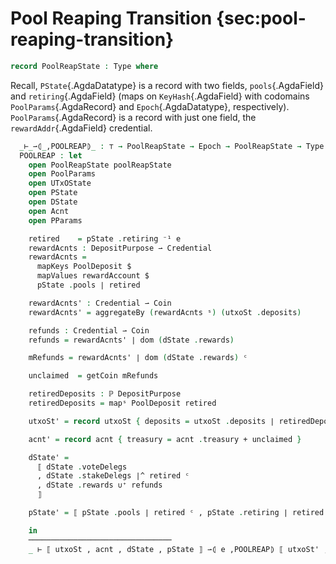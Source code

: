 # Pool Reaping Transition {sec:pool-reaping-transition}

<!--
```agda
{-# OPTIONS --safe #-}

open import Ledger.Conway.Specification.Abstract
open import Ledger.Conway.Specification.Transaction

module Ledger.Conway.Specification.PoolReap
  (txs : _) (open TransactionStructure txs)
  (abs : AbstractFunctions txs)
  where
open import Ledger.Prelude
open import Ledger.Conway.Specification.Utxo txs abs
open import Ledger.Conway.Specification.Certs govStructure
```
-->

```agda
record PoolReapState : Type where
```
<!--
```agda
  constructor ⟦_,_,_,_⟧ᵖ
```
```agda
  field
    utxoSt     : UTxOState   -- utxo state
    acnt       : Acnt        -- accounting
    dState     : DState      -- delegation state
    pState     : PState      -- pool state
```

<!--
```agda
instance
  unquoteDecl HasCast-PoolReapState = derive-HasCast
                [ (quote PoolReapState , HasCast-PoolReapState) ]
```
-->

Recall, `PState`{.AgdaDatatype} is a record with two fields, `pools`{.AgdaField}
and `retiring`{.AgdaField} (maps on `KeyHash`{.AgdaField} with codomains
`PoolParams`{.AgdaRecord} and `Epoch`{.AgdaDatatype}, respectively).
`PoolParams`{.AgdaRecord} is a record with just one field, the
`rewardAddr`{.AgdaField} credential.

<!--
```agda
private variable
  e lastEpoch : Epoch
  poolReapState : PoolReapState

data 
```
-->
```agda
  _⊢_⇀⦇_,POOLREAP⦈_ : ⊤ → PoolReapState → Epoch → PoolReapState → Type where
  POOLREAP : let
    open PoolReapState poolReapState
    open PoolParams
    open UTxOState
    open PState
    open DState
    open Acnt
    open PParams

    retired    = pState .retiring ⁻¹ e
    rewardAcnts : DepositPurpose ⇀ Credential
    rewardAcnts =
      mapKeys PoolDeposit $
      mapValues rewardAccount $
      pState .pools ∣ retired

    rewardAcnts' : Credential ⇀ Coin
    rewardAcnts' = aggregateBy (rewardAcnts ˢ) (utxoSt .deposits)

    refunds : Credential ⇀ Coin
    refunds = rewardAcnts' ∣ dom (dState .rewards)

    mRefunds = rewardAcnts' ∣ dom (dState .rewards) ᶜ

    unclaimed  = getCoin mRefunds

    retiredDeposits : ℙ DepositPurpose
    retiredDeposits = mapˢ PoolDeposit retired

    utxoSt' = record utxoSt { deposits = utxoSt .deposits ∣ retiredDeposits ᶜ }

    acnt' = record acnt { treasury = acnt .treasury + unclaimed }

    dState' =
      ⟦ dState .voteDelegs
      , dState .stakeDelegs ∣^ retired ᶜ
      , dState .rewards ∪⁺ refunds
      ⟧

    pState' = ⟦ pState .pools ∣ retired ᶜ , pState .retiring ∣ retired ᶜ ⟧

    in
    ────────────────────────────────
    _ ⊢ ⟦ utxoSt , acnt , dState , pState ⟧ ⇀⦇ e ,POOLREAP⦈ ⟦ utxoSt' , acnt' , dState' , pState' ⟧

```
